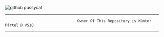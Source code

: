 ![github pussycat](https://assets-cdn.github.com/images/modules/open_graph/github-octocat.png)  
  
  
  
-------------------------------------------------------------------
                                     Owner Of This Repository is Künter Pärtel @ VS18
----------------------------------------------------------------------